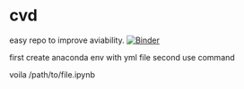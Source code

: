 # cvd

easy repo to improve aviability.
[![Binder](https://mybinder.org/badge_logo.svg)](https://mybinder.org/v2/gh/FlopperTheDolphin/cvd/HEAD)

 
first create anaconda env with yml file
second use command

voila /path/to/file.ipynb


